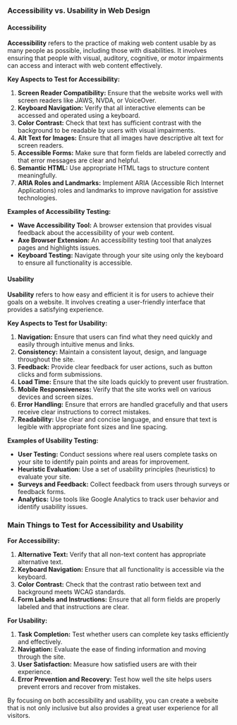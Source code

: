 ### Accessibility vs. Usability in Web Design

#### Accessibility
**Accessibility** refers to the practice of making web content usable by as many people as possible, including those with disabilities. It involves ensuring that people with visual, auditory, cognitive, or motor impairments can access and interact with web content effectively.

**Key Aspects to Test for Accessibility:**
1. **Screen Reader Compatibility:** Ensure that the website works well with screen readers like JAWS, NVDA, or VoiceOver.
2. **Keyboard Navigation:** Verify that all interactive elements can be accessed and operated using a keyboard.
3. **Color Contrast:** Check that text has sufficient contrast with the background to be readable by users with visual impairments.
4. **Alt Text for Images:** Ensure that all images have descriptive alt text for screen readers.
5. **Accessible Forms:** Make sure that form fields are labeled correctly and that error messages are clear and helpful.
6. **Semantic HTML:** Use appropriate HTML tags to structure content meaningfully.
7. **ARIA Roles and Landmarks:** Implement ARIA (Accessible Rich Internet Applications) roles and landmarks to improve navigation for assistive technologies.

**Examples of Accessibility Testing:**
- **Wave Accessibility Tool:** A browser extension that provides visual feedback about the accessibility of your web content.
- **Axe Browser Extension:** An accessibility testing tool that analyzes pages and highlights issues.
- **Keyboard Testing:** Navigate through your site using only the keyboard to ensure all functionality is accessible.
  
#### Usability
**Usability** refers to how easy and efficient it is for users to achieve their goals on a website. It involves creating a user-friendly interface that provides a satisfying experience.

**Key Aspects to Test for Usability:**
1. **Navigation:** Ensure that users can find what they need quickly and easily through intuitive menus and links.
2. **Consistency:** Maintain a consistent layout, design, and language throughout the site.
3. **Feedback:** Provide clear feedback for user actions, such as button clicks and form submissions.
4. **Load Time:** Ensure that the site loads quickly to prevent user frustration.
5. **Mobile Responsiveness:** Verify that the site works well on various devices and screen sizes.
6. **Error Handling:** Ensure that errors are handled gracefully and that users receive clear instructions to correct mistakes.
7. **Readability:** Use clear and concise language, and ensure that text is legible with appropriate font sizes and line spacing.

**Examples of Usability Testing:**
- **User Testing:** Conduct sessions where real users complete tasks on your site to identify pain points and areas for improvement.
- **Heuristic Evaluation:** Use a set of usability principles (heuristics) to evaluate your site.
- **Surveys and Feedback:** Collect feedback from users through surveys or feedback forms.
- **Analytics:** Use tools like Google Analytics to track user behavior and identify usability issues.

### Main Things to Test for Accessibility and Usability

**For Accessibility:**
1. **Alternative Text:** Verify that all non-text content has appropriate alternative text.
2. **Keyboard Navigation:** Ensure that all functionality is accessible via the keyboard.
3. **Color Contrast:** Check that the contrast ratio between text and background meets WCAG standards.
4. **Form Labels and Instructions:** Ensure that all form fields are properly labeled and that instructions are clear.

**For Usability:**
1. **Task Completion:** Test whether users can complete key tasks efficiently and effectively.
2. **Navigation:** Evaluate the ease of finding information and moving through the site.
3. **User Satisfaction:** Measure how satisfied users are with their experience.
4. **Error Prevention and Recovery:** Test how well the site helps users prevent errors and recover from mistakes.

By focusing on both accessibility and usability, you can create a website that is not only inclusive but also provides a great user experience for all visitors.
